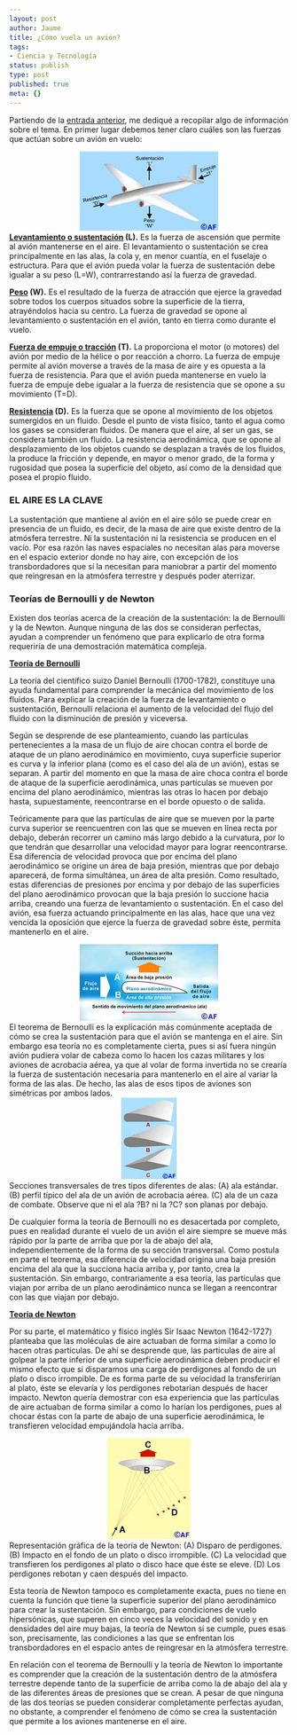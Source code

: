 ```yaml
---
layout: post
author: Jaume
title: ¿Cómo vuela un avión?
tags:
- Ciencia y Tecnología
status: publish
type: post
published: true
meta: {}
---
```

Partiendo de la <a href="http://www.lerion.com/blog/?p=192">entrada anterior</a>, me dediqué a recopilar algo de información sobre el tema. En primer lugar debemos tener claro cuáles son las fuerzas que actúan sobre un avión en vuelo:
<div style="text-align: center"><img src="../images_posts/fuerzas_avion.jpg" /></div>
<strong><u>Levantamiento o sustentación</u> (L).</strong> Es la fuerza de ascensión que permite al avión mantenerse en el aire. El levantamiento o sustentación se crea principalmente en las alas, la cola y, en menor cuantía, en el fuselaje o estructura. Para que el avión pueda volar la fuerza de sustentación debe igualar a su peso (L=W), contrarrestando así la fuerza de gravedad.

<strong> <u>Peso</u> (W).</strong> Es el resultado de la fuerza de atracción que ejerce la gravedad sobre todos los cuerpos situados sobre la superficie de la tierra, atrayéndolos hacia su centro. La fuerza de gravedad se opone al levantamiento o sustentación en el avión, tanto en tierra como durante el vuelo.

<strong> <u>Fuerza de empuje o tracción</u> (T).</strong> La proporciona el motor (o motores) del avión por medio de la hélice o por reacción a chorro. La fuerza de empuje permite al avión moverse a través de la masa de aire y es opuesta a la fuerza de resistencia. Para que el avión pueda mantenerse en vuelo la fuerza de empuje debe igualar a la fuerza de resistencia que se opone a su movimiento (T=D).

<strong> <u>Resistencia</u> (D).</strong> Es la fuerza que se opone al movimiento de los objetos sumergidos en un fluido. Desde el punto de vista físico, tanto el agua como los gases se consideran fluidos. De manera que el aire, al ser un gas, se considera también un fluido. La resistencia aerodinámica, que se opone al desplazamiento de los objetos cuando se desplazan a través de los fluidos, la produce la fricción y depende, en mayor o menor grado, de la forma y rugosidad que posea la superficie del objeto, así como de la densidad que posea el propio fluido.
<h3><strong>EL AIRE ES LA CLAVE</strong></h3>
La sustentación que mantiene al avión en el aire sólo se puede crear en presencia de un fluido, es decir, de la masa de aire que existe dentro de la atmósfera terrestre. Ni la sustentación ni la resistencia se producen en el vacío. Por esa razón las naves espaciales no necesitan alas para moverse en el espacio exterior donde no hay aire, con excepción de los transbordadores que sí la necesitan para maniobrar a partir del momento que reingresan en la atmósfera terrestre y después poder aterrizar.
<h3><strong>Teorías de Bernoulli y de Newton</strong></h3>
<p align="left">Existen dos teorías acerca de la creación de la sustentación: la de Bernoulli y la de Newton. Aunque ninguna de las dos se consideran perfectas, ayudan a comprender un fenómeno que para explicarlo de otra forma requeriría de una demostración matemática compleja.</p>
<p align="left"></p>
<u><strong>Teoría de Bernoulli</strong></u>

La teoría del científico suizo Daniel Bernoulli (1700-1782), constituye una ayuda fundamental para comprender la mecánica del movimiento de los fluidos. Para explicar la creación de la fuerza de levantamiento o sustentación, Bernoulli relaciona el aumento de la velocidad del flujo del fluido con la disminución de presión y viceversa.

Según se desprende de ese planteamiento, cuando las partículas pertenecientes a la masa de un flujo de aire chocan contra el borde de ataque de un plano aerodinámico en movimiento, cuya superficie superior es curva y la inferior plana (como es el caso del ala de un avión), estas se separan. A partir del momento en que la masa de aire choca contra el borde de ataque de la superficie aerodinámica, unas partículas se mueven por encima del plano aerodinámico, mientras las otras lo hacen por debajo hasta, supuestamente, reencontrarse en el borde opuesto o de salida.

Teóricamente para que las partículas de aire que se mueven por la parte curva superior se reencuentren con las que se mueven en línea recta por debajo, deberán recorrer un camino más largo debido a la curvatura, por lo que tendrán que desarrollar una velocidad mayor para lograr reencontrarse. Esa diferencia de velocidad provoca que por encima del plano aerodinámico se origine un área de baja presión, mientras que por debajo aparecerá, de forma simultánea, un área de alta presión. Como resultado, estas diferencias de presiones por encima y por debajo de las superficies del plano aerodinámico provocan que la baja presión lo succione hacia arriba, creando una fuerza de levantamiento o sustentación. En el caso del avión, esa fuerza actuando principalmente en las alas, hace que una vez vencida la oposición que ejerce la fuerza de gravedad sobre éste, permita mantenerlo en el aire.
<div style="text-align: center"><img src="../images_posts/perfil_ala.jpg" /></div>
El teorema de Bernoulli es la explicación más comúnmente aceptada de cómo se crea la sustentación para que el avión se mantenga en el aire. Sin embargo esa teoría no es completamente cierta, pues si así fuera ningún avión pudiera volar de cabeza como lo hacen los cazas militares y los aviones de acrobacia aérea, ya que al volar de forma invertida no se crearía la fuerza de sustentación necesaria para mantenerlo en el aire al variar la forma de las alas. De hecho, las alas de esos tipos de aviones son simétricas por ambos lados.
<div style="text-align: center"><img src="../images_posts/tipos_ala.jpg" /></div>
Secciones transversales de tres tipos diferentes de alas: (A) ala estándar. (B) perfil típico del ala de un avión de acrobacia aérea. (C) ala de un caza de combate. Observe que ni el ala ?B? ni la ?C? son planas por debajo.

De cualquier forma la teoría de Bernoulli no es desacertada por completo, pues en realidad durante el vuelo de un avión el aire siempre se mueve más rápido por la parte de arriba que por la de abajo del ala, independientemente de la forma de su sección transversal. Como postula en parte el teorema, esa diferencia de velocidad origina una baja presión encima del ala que la succiona hacia arriba y, por tanto, crea la sustentación. Sin embargo, contrariamente a esa teoría, las partículas que viajan por arriba de un plano aerodinámico nunca se llegan a reencontrar con las que viajan por debajo.

<u><strong>Teoría de Newton</strong></u>

Por su parte, el matemático y físico inglés Sir Isaac Newton (1642-1727) planteaba que las moléculas de aire actuaban de forma similar a como lo hacen otras partículas. De ahí se desprende que, las partículas de aire al golpear la parte inferior de una superficie aerodinámica deben producir el mismo efecto que si disparamos una carga de perdigones al fondo de un plato o disco irrompible. De es forma parte de su velocidad la transferirían al plato, éste se elevaría y los perdigones rebotarían después de hacer impacto. Newton quería demostrar con esa experiencia que las partículas de aire actuaban de forma similar a como lo harían los perdigones, pues al chocar éstas con la parte de abajo de una superficie aerodinámica, le transfieren velocidad empujándola hacia arriba.
<div style="text-align: center"><img src="../images_posts/sustentacion_newton.jpg" /></div>
Representación gráfica de la teoría de Newton: (A) Disparo de perdigones. (B) Impacto en el fondo de un plato o disco irrompible. (C) La velocidad que transfieren los perdigones al plato o disco hace que éste se eleve. (D) Los perdigones rebotan y caen después del impacto.

Esta teoría de Newton tampoco es completamente exacta, pues no tiene en cuenta la función que tiene la superficie superior del plano aerodinámico para crear la sustentación. Sin embargo, para condiciones de vuelo hipersónicas, que superen en cinco veces la velocidad del sonido y en densidades del aire muy bajas, la teoría de Newton sí se cumple, pues esas son, precisamente, las condiciones a las que se enfrentan los transbordadores en el espacio antes de reingresar en la atmósfera terrestre.

En relación con el teorema de Bernoulli y la teoría de Newton lo importante es comprender que la creación de la sustentación dentro de la atmósfera terrestre depende tanto de la superficie de arriba como la de abajo del ala y de las diferentes áreas de presiones que se crean. A pesar de que ninguna de las dos teorías se pueden considerar completamente perfectas ayudan, no obstante, a comprender el fenómeno de cómo se crea la sustentación que permite a los aviones mantenerse en el aire.
